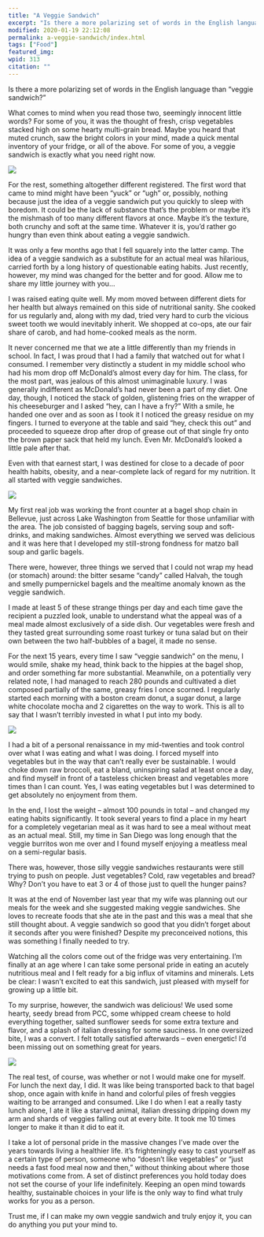 ```yaml
---
title: "A Veggie Sandwich"
excerpt: "Is there a more polarizing set of words in the English language than “veggie sandwich?”"
modified: 2020-01-19 22:12:08
permalink: a-veggie-sandwich/index.html
tags: ["Food"]
featured_img:
wpid: 313
citation: ""
---
```



Is there a more polarizing set of words in the English language than “veggie sandwich?”

What comes to mind when you read those two, seemingly innocent little words? For some of you, it was the thought of fresh, crisp vegetables stacked high on some hearty multi-grain bread. Maybe you heard that muted crunch, saw the bright colors in your mind, made a quick mental inventory of your fridge, or all of the above. For some of you, a veggie sandwich is exactly what you need right now.

![](/_images/2012/01/IMG_0148.jpg)

For the rest, something altogether different registered. The first word that came to mind might have been “yuck” or “ugh” or, possibly, nothing because just the idea of a veggie sandwich put you quickly to sleep with boredom. It could be the lack of substance that’s the problem or maybe it’s the mishmash of too many different flavors at once. Maybe it’s the texture, both crunchy and soft at the same time. Whatever it is, you’d rather go hungry than even think about eating a veggie sandwich.

It was only a few months ago that I fell squarely into the latter camp. The idea of a veggie sandwich as a substitute for an actual meal was hilarious, carried forth by a long history of questionable eating habits. Just recently, however, my mind was changed for the better and for good. Allow me to share my little journey with you…

I was raised eating quite well. My mom moved between different diets for her health but always remained on this side of nutritional sanity. She cooked for us regularly and, along with my dad, tried very hard to curb the vicious sweet tooth we would inevitably inherit. We shopped at co-ops, ate our fair share of carob, and had home-cooked meals as the norm.

It never concerned me that we ate a little differently than my friends in school. In fact, I was proud that I had a family that watched out for what I consumed. I remember very distinctly a student in my middle school who had his mom drop off McDonald’s almost every day for him. The class, for the most part, was jealous of this almost unimaginable luxury. I was generally indifferent as McDonald’s had never been a part of my diet. One day, though, I noticed the stack of golden, glistening fries on the wrapper of his cheeseburger and I asked “hey, can I have a fry?” With a smile, he handed one over and as soon as I took it I noticed the greasy residue on my fingers. I turned to everyone at the table and said “hey, check this out” and proceeded to squeeze drop after drop of grease out of that single fry onto the brown paper sack that held my lunch. Even Mr. McDonald’s looked a little pale after that.

Even with that earnest start, I was destined for close to a decade of poor health habits, obesity, and a near-complete lack of regard for my nutrition. It all started with veggie sandwiches.

![](/_images/2012/01/IMG_0149.jpg)

My first real job was working the front counter at a bagel shop chain in Bellevue, just across Lake Washington from Seattle for those unfamiliar with the area. The job consisted of bagging bagels, serving soup and soft- drinks, and making sandwiches. Almost everything we served was delicious and it was here that I developed my still-strong fondness for matzo ball soup and garlic bagels.

There were, however, three things we served that I could not wrap my head (or stomach) around: the bitter sesame “candy” called Halvah, the tough and smelly pumpernickel bagels and the mealtime anomaly known as the veggie sandwich.

I made at least 5 of these strange things per day and each time gave the recipient a puzzled look, unable to understand what the appeal was of a meal made almost exclusively of a side dish. Our vegetables were fresh and they tasted great surrounding some roast turkey or tuna salad but on their own between the two half-bubbles of a bagel, it made no sense.

For the next 15 years, every time I saw “veggie sandwich” on the menu, I would smile, shake my head, think back to the hippies at the bagel shop, and order something far more substantial. Meanwhile, on a potentially very related note, I had managed to reach 280 pounds and cultivated a diet composed partially of the same, greasy fries I once scorned. I regularly started each morning with a boston cream donut, a sugar donut, a large white chocolate mocha and 2 cigarettes on the way to work. This is all to say that I wasn’t terribly invested in what I put into my body.

![](/_images/2012/01/IMG_0150.jpg)

I had a bit of a personal renaissance in my mid-twenties and took control over what I was eating and what I was doing. I forced myself into vegetables but in the way that can’t really ever be sustainable. I would choke down raw broccoli, eat a bland, uninspiring salad at least once a day, and find myself in front of a tasteless chicken breast and vegetables more times than I can count. Yes, I was eating vegetables but I was determined to get absolutely no enjoyment from them.

In the end, I lost the weight – almost 100 pounds in total – and changed my eating habits significantly. It took several years to find a place in my heart for a completely vegetarian meal as it was hard to see a meal without meat as an actual meal. Still, my time in San Diego was long enough that the veggie burritos won me over and I found myself enjoying a meatless meal on a semi-regular basis.

There was, however, those silly veggie sandwiches restaurants were still trying to push on people. Just vegetables? Cold, raw vegetables and bread? Why? Don’t you have to eat 3 or 4 of those just to quell the hunger pains?

It was at the end of November last year that my wife was planning out our meals for the week and she suggested making veggie sandwiches. She loves to recreate foods that she ate in the past and this was a meal that she still thought about. A veggie sandwich so good that you didn’t forget about it seconds after you were finished? Despite my preconceived notions, this was something I finally needed to try.

Watching all the colors come out of the fridge was very entertaining. I’m finally at an age where I can take some personal pride in eating an acutely nutritious meal and I felt ready for a big influx of vitamins and minerals. Lets be clear: I wasn’t excited to eat this sandwich, just pleased with myself for growing up a little bit.

To my surprise, however, the sandwich was delicious! We used some hearty, seedy bread from PCC, some whipped cream cheese to hold everything together, salted sunflower seeds for some extra texture and flavor, and a splash of italian dressing for some sauciness. In one oversized bite, I was a convert. I felt totally satisfied afterwards – even energetic! I’d been missing out on something great for years.

![](/_images/2012/01/IMG_0151.jpg)

The real test, of course, was whether or not I would make one for myself. For lunch the next day, I did. It was like being transported back to that bagel shop, once again with knife in hand and colorful piles of fresh veggies waiting to be arranged and consumed. Like I do when I eat a really tasty lunch alone, I ate it like a starved animal, italian dressing dripping down my arm and shards of veggies falling out at every bite. It took me 10 times longer to make it than it did to eat it.

I take a lot of personal pride in the massive changes I’ve made over the years towards living a healthier life. it’s frighteningly easy to cast yourself as a certain type of person, someone who “doesn’t like vegetables” or “just needs a fast food meal now and then,” without thinking about where those motivations come from. A set of distinct preferences you hold today does not set the course of your life indefinitely. Keeping an open mind towards healthy, sustainable choices in your life is the only way to find what truly works for you as a person.

Trust me, if I can make my own veggie sandwich and truly enjoy it, you can do anything you put your mind to.
